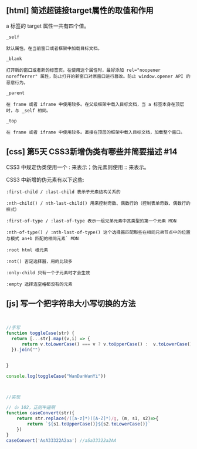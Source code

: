 
## [html] 简述超链接target属性的取值和作用

  a 标签的 target 属性一共有四个值。

    _self
  
    默认属性。在当前窗口或者框架中加载目标文档。
  
    _blank
  
    打开新的窗口或者新的标签页。在使用这个属性时，最好添加 rel="noopener norefferrer" 属性，防止打开的新窗口对原窗口进行篡改。防止 window.opener API 的恶意行为。
  
    _parent
  
    在 frame 或者 iframe 中使用较多。在父级框架中载入目标文档，当 a 标签本身在顶层时，与 _self 相同。
  
    _top
  
    在 frame 或者 iframe 中使用较多。直接在顶层的框架中载入目标文档，加载整个窗口。


## [css] 第5天 CSS3新增伪类有哪些并简要描述 #14

  CSS3 中规定伪类使用一个 : 来表示；伪元素则使用 :: 来表示。

  CSS3 中新增的伪元素有以下这些:

    :first-child / :last-child 表示子元素结构关系的
    
    :nth-child() / nth-last-child() 用来控制奇数、偶数行的（控制表单奇数、偶数行的样式）
    
    :first-of-type / :last-of-type 表示一组兄弟元素中其类型的第一个元素 MDN
    
    :nth-of-type() / :nth-last-of-type() 这个选择器匹配那些在相同兄弟节点中的位置与模式 an+b 匹配的相同元素` MDN
    
    :root html 根元素
    
    :not() 否定选择器，用的比较多
    
    :only-child 只有一个子元素时才会生效
    
    :empty 选择连空格都没有的元素


## [js] 写一个把字符串大小写切换的方法


```javascript


//手写
function toggleCase(str) {
  return [...str].map((v,i) => {
      return v.toLowerCase() === v ? v.toUpperCase() :  v.toLowerCase()
  }).join("")


}

console.log(toggleCase("WanDanWanYi"))



//实现

// 👍 102，正则牛逼啊
function caseConvert(str){
    return str.replace(/([a-z]*)([A-Z]*)/g, (m, s1, s2)=>{
        return `${s1.toUpperCase()}${s2.toLowerCase()}`
    })
}
caseConvert('AsA33322A2aa') //aSa33322a2AA

```
